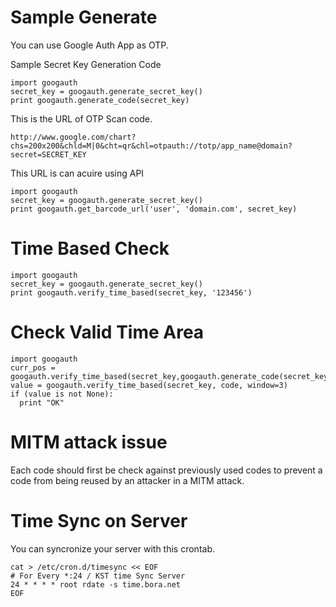 Sample Generate
===============

You can use Google Auth App as OTP.

Sample Secret Key Generation Code
```
import googauth
secret_key = googauth.generate_secret_key()
print googauth.generate_code(secret_key)
```


This is the URL of OTP Scan code.

```
http://www.google.com/chart?chs=200x200&chld=M|0&cht=qr&chl=otpauth://totp/app_name@domain?secret=SECRET_KEY
```

This URL is can acuire using API

```
import googauth
secret_key = googauth.generate_secret_key()
print googauth.get_barcode_url('user', 'domain.com', secret_key)
```


Time Based Check
================

```
import googauth
secret_key = googauth.generate_secret_key()
print googauth.verify_time_based(secret_key, '123456')
```

Check Valid Time Area
=====================

```
import googauth
curr_pos = googauth.verify_time_based(secret_key,googauth.generate_code(secret_key))
value = googauth.verify_time_based(secret_key, code, window=3)
if (value is not None):
  print "OK"
```

MITM attack issue
=================

Each code should first be check against previously used codes to prevent a code from being reused by an attacker in a MITM attack.

Time Sync on Server
===================

You can syncronize your server with this crontab.

```
cat > /etc/cron.d/timesync << EOF
# For Every *:24 / KST time Sync Server
24 * * * * root rdate -s time.bora.net
EOF
```
